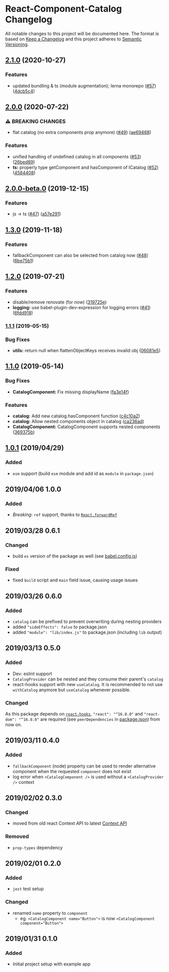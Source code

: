 # React-Component-Catalog Changelog

All notable changes to this project will be documented here. The format is based on [Keep a Changelog](http://keepachangelog.com/en/1.0.0/) and this project adheres to [Semantic Versioning](http://semver.org/spec/v2.0.0.html).


## [2.1.0](https://github.com/natterstefan/react-component-catalog/compare/v2.0.0...v2.1.0) (2020-10-27)


### Features

* updated bundling & ts (module augmentation); lerna monorepo ([#57](https://github.com/natterstefan/react-component-catalog/issues/57)) ([4dcb5c4](https://github.com/natterstefan/react-component-catalog/commit/4dcb5c4453af93887faab3d5726e113c0fc70466))

## [2.0.0](https://github.com/natterstefan/react-component-catalog/compare/v2.0.0-beta.0...v2.0.0) (2020-07-22)

### ⚠ BREAKING CHANGES

- flat catalog (no extra components prop anymore) ([#49](https://github.com/natterstefan/react-component-catalog/issues/49)) ([ae69468](https://github.com/natterstefan/react-component-catalog/commit/ae694680b3cb326034513a6a22d5d912d0e38abe))

### Features

- unified handling of undefined catalog in all components ([#53](https://github.com/natterstefan/react-component-catalog/issues/53)) ([26bed89](https://github.com/natterstefan/react-component-catalog/commit/26bed894d5c585d4da7f0a6b94162d21d425f49c))
- **ts:** properly type getComponent and hasComponent of ICatalog ([#52](https://github.com/natterstefan/react-component-catalog/issues/52)) ([4584408](https://github.com/natterstefan/react-component-catalog/commit/458440888f9f995e53dd15d21a266f8d41c3bfbb))

## [2.0.0-beta.0](https://github.com/natterstefan/react-component-catalog/compare/v1.3.0...v2.0.0-beta.0) (2019-12-15)

### Features

- js -> ts ([#47](https://github.com/natterstefan/react-component-catalog/issues/47)) ([a57e291](https://github.com/natterstefan/react-component-catalog/commit/a57e291e86e0d273bc168fafad584839bad77d61))

## [1.3.0](https://github.com/natterstefan/react-component-catalog/compare/v1.2.0...v1.3.0) (2019-11-18)

### Features

- fallbackComponent can also be selected from catalog now ([#48](https://github.com/natterstefan/react-component-catalog/issues/48)) ([6be75b1](https://github.com/natterstefan/react-component-catalog/commit/6be75b1512a3fb217b47b04517e575023a66cdc2))

## [1.2.0](https://github.com/natterstefan/react-component-catalog/compare/v1.1.1...v1.2.0) (2019-07-21)

### Features

- disable/remove renovate (for now) ([319725e](https://github.com/natterstefan/react-component-catalog/commit/319725e))
- **logging:** use babel-plugin-dev-expression for logging errors ([#41](https://github.com/natterstefan/react-component-catalog/issues/41)) ([6fdd918](https://github.com/natterstefan/react-component-catalog/commit/6fdd918))

### [1.1.1](https://github.com/natterstefan/react-component-catalog/compare/v1.1.0...v1.1.1) (2019-05-15)

### Bug Fixes

- **utils:** return null when flattenObjectKeys receives invalid obj ([06081e5](https://github.com/natterstefan/react-component-catalog/commit/06081e5))

## [1.1.0](https://github.com/natterstefan/react-component-catalog/compare/v1.0.1...v1.1.0) (2019-05-14)

### Bug Fixes

- **CatalogComponent:** Fix missing displayName ([fa3e14f](https://github.com/natterstefan/react-component-catalog/commit/fa3e14f))

### Features

- **catalog:** Add new catalog.hasComponent function ([c4c10a2](https://github.com/natterstefan/react-component-catalog/commit/c4c10a2))
- **catalog:** Allow nested components object in catalog ([ca236ad](https://github.com/natterstefan/react-component-catalog/commit/ca236ad))
- **CatalogComponent:** CatalogComponent supports nested components ([369375b](https://github.com/natterstefan/react-component-catalog/commit/369375b))

## [1.0.1](https://github.com/natterstefan/react-component-catalog/compare/v1.0.0...v1.0.1) (2019/04/29)

### Added

- `esm` support (build `esm` module and add id as `module` in `package.json`)

## 2019/04/06 1.0.0

### Added

- _Breaking_: `ref` support, thanks to [`React.forwardRef`](https://reactjs.org/docs/forwarding-refs.html)

## 2019/03/28 0.6.1

### Changed

- build `es` version of the package as well (see [babel.config.js](./babel.config.js))

### Fixed

- fixed `build` script and `main` field issue, causing usage issues

## 2019/03/26 0.6.0

### Added

- `catalog` can be prefixed to prevent overwriting during nesting providers
- added `"sideEffects": false` to package.json
- added `"module": "lib/index.js"` to package.json (including `lib` output)

## 2019/03/13 0.5.0

### Added

- Dev: eslint support
- `CatalogProvider` can be nested and they consume their parent's `catalog`
- react-hooks support with new `useCatalog`. It is recommended to not use
  `withCatalog` anymore but `useCatalog` whenever possible.

### Changed

As this package depends on [`react-hooks`](https://reactjs.org/docs/hooks-overview.html),
`"react": "^16.8.0"` and `"react-dom": "^16.8.0"` are required (see
`peerDependencies` in [package.json](./package.json)) from now on.

## 2019/03/11 0.4.0

### Added

- `fallbackComponent` (node) property can be used to render alternative component
  when the requested `component` does not exist
- log error when `<CatalogComponent />` is used without a `<CatalogProvider />`
  context

## 2019/02/02 0.3.0

### Changed

- moved from old react Context API to latest [Context API](https://reactjs.org/docs/context.html)

### Removed

- `prop-types` dependency

## 2019/02/01 0.2.0

### Added

- `jest` test setup

### Changed

- renamed `name` property to `component`
  - eg. `<CatalogComponent name="Button">` is now `<CatalogComponent component="Button">`

## 2019/01/31 0.1.0

### Added

- Initial project setup with example app
